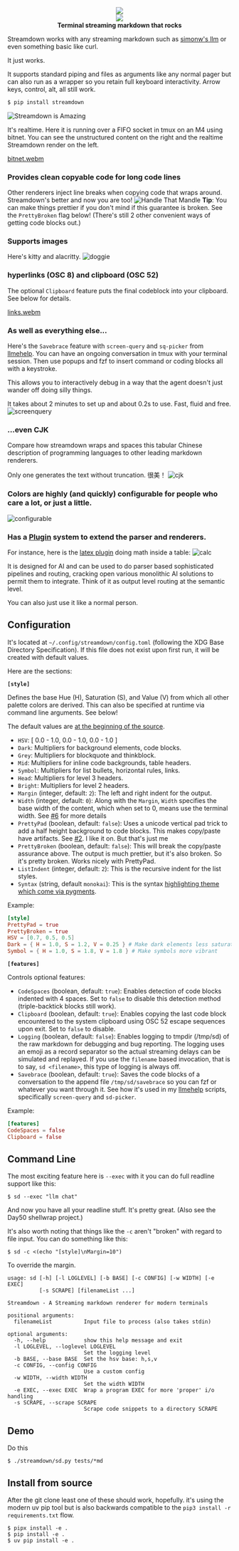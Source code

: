 <p align="center">
<img src=https://github.com/user-attachments/assets/0468eac0-2a00-4e98-82ca-09e6ac679357/>
<br/>
<a href=https://pypi.org/project/streamdown><img src=https://badge.fury.io/py/streamdown.svg/></a>
<br/><strong>Terminal streaming markdown that rocks</strong>

</p>


Streamdown works with any streaming markdown such as [simonw's llm](https://github.com/simonw/llm) or even something basic like curl. 

It just works. 

It supports standard piping and files as arguments like any normal pager but can also run as a wrapper so you retain full keyboard interactivity. Arrow keys, control, alt, all still work.
```bash
$ pip install streamdown
```
![Streamdown is Amazing](https://github.com/user-attachments/assets/268cb340-78cc-4df0-a773-c5ac95eceeeb)

It's realtime. Here it is running over a FIFO socket in tmux on an M4 using bitnet. You can see the unstructured content on the right and the realtime Streamdown render on the left.

[bitnet.webm](https://github.com/user-attachments/assets/62eb625e-82c4-462d-9991-ed681d6fbcd0)


### Provides clean copyable code for long code lines
Other renderers inject line breaks when copying code that wraps around. Streamdown's better and now you are too!
![Handle That Mandle](https://github.com/user-attachments/assets/a27aa70c-f691-4796-84f0-c2eb18c7de23)
**Tip**: You can make things prettier if you don't mind if this guarantee is broken. See the `PrettyBroken` flag below! (There's still 2 other convenient ways of getting code blocks out.)

### Supports images
Here's kitty and alacritty. 
![doggie](https://github.com/user-attachments/assets/81c43983-68cd-40c1-b1d5-aa3a52004504)

### hyperlinks (OSC 8) and clipboard (OSC 52)
The optional `Clipboard` feature puts the final codeblock into your clipboard. See below for details.

[links.webm](https://github.com/user-attachments/assets/a5f71791-7c58-4183-ad3b-309f470c08a3)

### As well as everything else...
Here's the `Savebrace` feature with `screen-query` and `sq-picker` from [llmehelp](https://github.com/kristopolous/llmehelp). You can have an ongoing conversation in tmux with your terminal session. Then use popups and fzf to insert command or coding blocks all with a keystroke.

This allows you to interactively debug  in a way that the agent doesn't just wander off doing silly things.

It takes about 2 minutes to set up and about 0.2s to use. Fast, fluid and free.
![screenquery](https://github.com/user-attachments/assets/517be4fe-6962-4e4c-b2f2-563471bc48d0)

### ...even CJK 
Compare how streamdown wraps and spaces this tabular Chinese description of programming languages to other leading markdown renderers.

Only one generates the text without truncation. 很美！
![cjk](https://github.com/user-attachments/assets/cae485d7-c478-4836-9732-d9fa49e13bc9)

### Colors are highly (and quickly) configurable for people who care a lot, or just a little.
![configurable](https://github.com/user-attachments/assets/19ca2ec9-8ea1-4a79-87ca-8352789269fe)

### Has a [Plugin](https://github.com/kristopolous/Streamdown/tree/main/streamdown/plugins) system to extend the parser and renderers.
For instance, here is the [latex plugin](https://github.com/kristopolous/Streamdown/blob/main/streamdown/plugins/latex.py) doing math inside a table:
![calc](https://github.com/user-attachments/assets/0b0027ca-8ef0-4b4a-b4ae-e36ff623a683)



It is designed for AI and can be used to do parser based sophisticated pipelines and routing, cracking open various monolithic AI solutions to permit them to integrate. Think of it as output level routing at the semantic level.

You can also just use it like a normal person.
## Configuration 

It's located at `~/.config/streamdown/config.toml` (following the XDG Base Directory Specification). If this file does not exist upon first run, it will be created with default values. 

Here are the sections:

**`[style]`**

Defines the base Hue (H), Saturation (S), and Value (V) from which all other palette colors are derived. This can also be specified at runtime via command line arguments. See below! 

The default values are [at the beginning of the source](https://github.com/kristopolous/Streamdown/blob/main/streamdown/sd.py#L33).

*   `HSV`: [ 0.0 - 1.0, 0.0 - 1.0, 0.0 - 1.0 ] 
*   `Dark`: Multipliers for background elements, code blocks. 
*   `Grey`: Multipliers for blockquote and thinkblock. 
*   `Mid`: Multipliers for inline code backgrounds, table headers. 
*   `Symbol`: Multipliers for list bullets, horizontal rules, links. 
*   `Head`: Multipliers for level 3 headers. 
*   `Bright`: Multipliers for level 2 headers. 
*   `Margin` (integer, default: `2`): The left and right indent for the output. 
*   `Width` (integer, default: `0`): Along with the `Margin`, `Width` specifies the base width of the content, which when set to 0, means use the terminal width. See [#6](https://github.com/kristopolous/Streamdown/issues/6) for more details
*   `PrettyPad` (boolean, default: `false`): Uses a unicode vertical pad trick to add a half height background to code blocks. This makes copy/paste have artifacts. See [#2](https://github.com/kristopolous/Streamdown/issues/2). I like it on. But that's just me
*   `PrettyBroken` (boolean, default: `false`): This will break the copy/paste assurance above. The output is much prettier, but it's also broken. So it's pretty broken. Works nicely with PrettyPad.
*   `ListIndent` (integer, default: `2`): This is the recursive indent for the list styles.
*   `Syntax` (string, default `monokai`): This is the syntax [highlighting theme which come via pygments](https://pygments.org/styles/).

Example:
```toml
[style]
PrettyPad = true
PrettyBroken = true
HSV = [0.7, 0.5, 0.5]
Dark = { H = 1.0, S = 1.2, V = 0.25 } # Make dark elements less saturated and darker
Symbol = { H = 1.0, S = 1.8, V = 1.8 } # Make symbols more vibrant
```

**`[features]`**

Controls optional features:

*   `CodeSpaces` (boolean, default: `true`): Enables detection of code blocks indented with 4 spaces. Set to `false` to disable this detection method (triple-backtick blocks still work).
*   `Clipboard` (boolean, default: `true`): Enables copying the last code block encountered to the system clipboard using OSC 52 escape sequences upon exit. Set to `false` to disable.
*   `Logging` (boolean, default: `false`): Enables logging to tmpdir (/tmp/sd) of the raw markdown for debugging and bug reporting. The logging uses an emoji as a record separator so the actual streaming delays can be simulated and replayed. If you use the `filename` based invocation, that is to say, `sd <filename>`, this type of logging is always off.
*   `Savebrace` (boolean, default: `true`): Saves the code blocks of a conversation to the append file `/tmp/sd/savebrace` so you can fzf or whatever you want through it. See how it's used in my [llmehelp](https://github.com/kristopolous/llmehelp) scripts, specifically `screen-query` and `sd-picker`.

Example:
```toml
[features]
CodeSpaces = false
Clipboard = false
```

## Command Line
The most exciting feature here is `--exec` with it you can do full readline support like this:

```shell
$ sd --exec "llm chat"
```

And now you have all your readline stuff. It's pretty great. (Also see the Day50 shellwrap project.)

It's also worth noting that things like the `-c` aren't "broken" with regard to file input. You can do something like this:

```shell
$ sd -c <(echo "[style]\nMargin=10") 
```

To override the margin.

```shell
usage: sd [-h] [-l LOGLEVEL] [-b BASE] [-c CONFIG] [-w WIDTH] [-e EXEC]
          [-s SCRAPE] [filenameList ...]

Streamdown - A Streaming markdown renderer for modern terminals

positional arguments:
  filenameList          Input file to process (also takes stdin)

optional arguments:
  -h, --help            show this help message and exit
  -l LOGLEVEL, --loglevel LOGLEVEL
                        Set the logging level
  -b BASE, --base BASE  Set the hsv base: h,s,v
  -c CONFIG, --config CONFIG
                        Use a custom config
  -w WIDTH, --width WIDTH
                        Set the width WIDTH
  -e EXEC, --exec EXEC  Wrap a program EXEC for more 'proper' i/o handling
  -s SCRAPE, --scrape SCRAPE
                        Scrape code snippets to a directory SCRAPE
```

## Demo
Do this

    $ ./streamdown/sd.py tests/*md

## Install from source
After the git clone least one of these should work, hopefully. it's using the modern uv pip tool but is also backwards compatible to the `pip3 install -r requirements.txt` flow.

    $ pipx install -e .
    $ pip install -e .
    $ uv pip install -e . 

